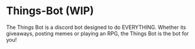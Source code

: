 # Things-Bot (WIP)
The Things Bot is a discord bot designed to do EVERYTHING. Whether its giveaways, posting memes or playing an RPG, the Things Bot is the bot for you!

